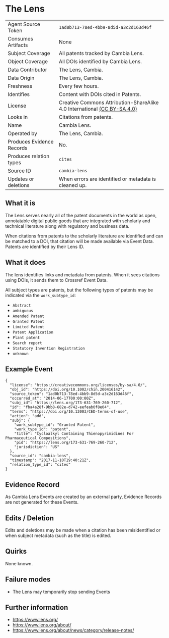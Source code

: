 # The Lens

| | |
|---------------------------|-|
| Agent Source Token        | `1ad0b713-78ed-4bb9-8d5d-a3c2d163d46f` |
| Consumes Artifacts        | None |
| Subject Coverage          | All patents tracked by Cambia Lens. |
| Object Coverage           | All DOIs identified by Cambia Lens. |
| Data Contributor          | The Lens, Cambia. |
| Data Origin               | The Lens, Cambia. |
| Freshness                 | Every few hours. |
| Identifies                | Content with DOIs cited in Patents. |
| License                   | Creative Commons Attribution-ShareAlike 4.0 International  [(CC BY-SA 4.0)](https://creativecommons.org/licenses/by-sa/4.0/) |
| Looks in                  | Citations from patents. |
| Name                      | Cambia Lens. |
| Operated by               | The Lens, Cambia. |
| Produces Evidence Records | No. |
| Produces relation types   | `cites` |
| Source ID                 | `cambia-lens` |
| Updates or deletions      | When errors are identified or metadata is cleaned up. |

## What it is

The Lens serves nearly all of the patent documents in the world as open, annotatable digital public goods that are integrated with scholarly and technical literature along with regulatory and business data. 

When citations from patents to the scholarly literature are identified and can be matched to a DOI, that citation will be made available via Event Data. Patents are identified by their Lens ID.


## What it does

The lens identifies links and metadata from patents. When it sees citations using DOIs, it sends them to Crossref Event Data.

All subject types are patents, but the following types of patents may be indicated via the `work_subtype_id`:

 - `Abstract`
 - `ambiguous`
 - `Amended Patent`
 - `Granted Patent`
 - `Limited Patent`
 - `Patent Application`
 - `Plant patent`
 - `Search report`
 - `Statutory Invention Registration`
 - `unknown`

## Example Event

    {
      "license": "https://creativecommons.org/licenses/by-sa/4.0/",
      "obj_id": "https://doi.org/10.1002/chin.200416142",
      "source_token": "1ad0b713-78ed-4bb9-8d5d-a3c2d163d46f",
      "occurred_at": "2014-06-17T00:00:00Z",
      "subj_id": "https://lens.org/173-631-769-260-712",
      "id": "fba4a28f-9bb8-682e-d742-eefeab0f8e04",
      "terms": "https://doi.org/10.13003/CED-terms-of-use",
      "action": "add",
      "subj": {
        "work_subtype_id": "Granted Patent",
        "work_type_id": "patent",
        "title": "Cycloalkyl Containing Thienopyrimidines For Pharmaceutical Compositions",
        "pid": "https://lens.org/173-631-769-260-712",
        "jurisdiction": "US"
      },
      "source_id": "cambia-lens",
      "timestamp": "2017-11-10T19:40:21Z",
      "relation_type_id": "cites"
    }

## Evidence Record

As Cambia Lens Events are created by an external party, Evidence Records are not generated for these Events.

## Edits / Deletion

Edits and deletions may be made when a citation has been misidentified or when subject metadata (such as the title) is edited.

## Quirks

None known.

## Failure modes

 - The Lens may temporarily stop sending Events

## Further information

 - <https://www.lens.org/>
 - <https://www.lens.org/about/>
 - <https://www.lens.org/about/news/category/release-notes/>
